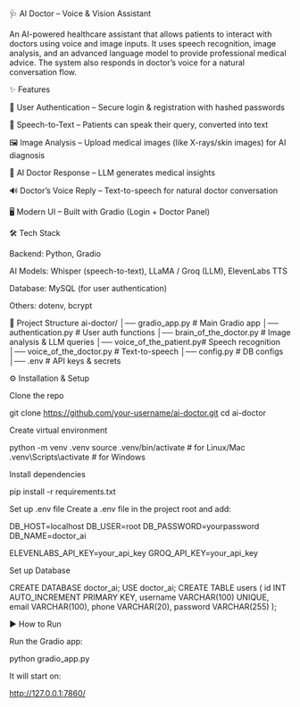 🩺 AI Doctor – Voice & Vision Assistant

An AI-powered healthcare assistant that allows patients to interact with doctors using voice and image inputs.
It uses speech recognition, image analysis, and an advanced language model to provide professional medical advice. The system also responds in doctor’s voice for a natural conversation flow.

✨ Features

🔐 User Authentication – Secure login & registration with hashed passwords

🎤 Speech-to-Text – Patients can speak their query, converted into text

🖼 Image Analysis – Upload medical images (like X-rays/skin images) for AI diagnosis

🤖 AI Doctor Response – LLM generates medical insights

🔊 Doctor’s Voice Reply – Text-to-speech for natural doctor conversation

🖥 Modern UI – Built with Gradio (Login + Doctor Panel)

🛠 Tech Stack

Backend: Python, Gradio

AI Models: Whisper (speech-to-text), LLaMA / Groq (LLM), ElevenLabs TTS

Database: MySQL (for user authentication)

Others: dotenv, bcrypt

📂 Project Structure
ai-doctor/
│── gradio_app.py          # Main Gradio app
│── authentication.py      # User auth functions
│── brain_of_the_doctor.py # Image analysis & LLM queries
│── voice_of_the_patient.py# Speech recognition
│── voice_of_the_doctor.py # Text-to-speech
│── config.py              # DB configs
│── .env                   # API keys & secrets

⚙️ Installation & Setup

Clone the repo

git clone https://github.com/your-username/ai-doctor.git
cd ai-doctor


Create virtual environment

python -m venv .venv
source .venv/bin/activate   # for Linux/Mac
.venv\Scripts\activate      # for Windows


Install dependencies

pip install -r requirements.txt


Set up .env file
Create a .env file in the project root and add:

DB_HOST=localhost
DB_USER=root
DB_PASSWORD=yourpassword
DB_NAME=doctor_ai

ELEVENLABS_API_KEY=your_api_key
GROQ_API_KEY=your_api_key


Set up Database

CREATE DATABASE doctor_ai;
USE doctor_ai;
CREATE TABLE users (
    id INT AUTO_INCREMENT PRIMARY KEY,
    username VARCHAR(100) UNIQUE,
    email VARCHAR(100),
    phone VARCHAR(20),
    password VARCHAR(255)
);

▶️ How to Run

Run the Gradio app:

python gradio_app.py


It will start on:

http://127.0.0.1:7860/
